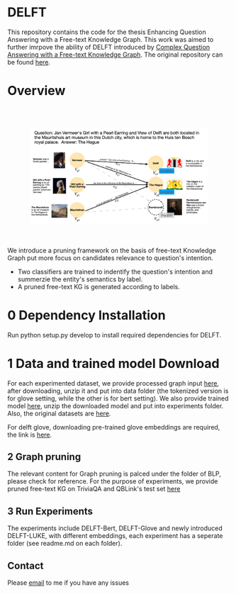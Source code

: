
# DELFT


This repository contains the code for the thesis Enhancing Question Answering with a Free-text Knowledge Graph. This work was aimed to further imrpove the ability of DELFT introduced by [Complex Question Answering with a Free-text Knowledge Graph](https://arxiv.org/abs/2103.12876). The original repository can be found [here](https://github.com/henryzhao5852/DELFT).
# Overview

<br><br>
<div align="center">
<img src="DELFT.png" width="400" />
</div>
<br><br>

We introduce a pruning framework on the basis of free-text Knowledge Graph put more focus on candidates relevance to question's intention.
- Two classifiers are trained to indentify the question's intention and summerzie the entity's semantics by label. 
- A pruned free-text KG is generated according to labels. 

# 0 Dependency Installation
Run python setup.py develop to install required dependencies for DELFT.


# 1 Data and trained model Download

For each experimented dataset, we provide processed graph input [here](https://obj.umiacs.umd.edu/delft_release/grounded_graph.zip), after downloading, unzip it and put into data folder (the tokenized version is for glove setting, while the other is for bert setting).
We also provide trained model [here](https://obj.umiacs.umd.edu/delft_release/trained_models.zip), unzip the downloaded model and put into experiments folder. Also, the original datasets are [here](https://obj.umiacs.umd.edu/delft_release/original_questions.zip).

For delft glove, downloading pre-trained glove embeddings are required, the link is [here](http://downloads.cs.stanford.edu/nlp/data/glove.840B.300d.zip).
## 2 Graph pruning
The relevant content for Graph pruning is palced under the folder of BLP, please check for reference.
For the purpose of experiments, we provide pruned free-text KG on TriviaQA and QBLink's test set [here](https://drive.google.com/file/d/1l9rlbQ4sAb6VmRFt7flseKVXG0OIY99e/view?usp=sharing)

## 3 Run Experiments
The experiments include DELFT-Bert, DELFT-Glove and newly introduced DELFT-LUKE, with different embeddings, each experiment has a seperate folder (see readme.md on each folder).


## Contact
Please [email](huishiqiu@gmail.com) to me if you have any issues
